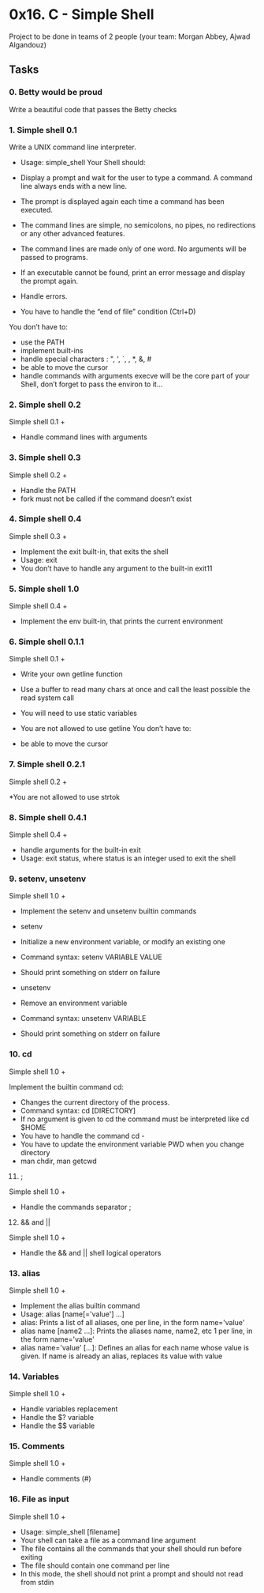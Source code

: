 # 0x16. C - Simple Shell

 Project to be done in teams of 2 people (your team: Morgan Abbey, Ajwad Algandouz)

## Tasks

### 0. Betty would be proud

Write a beautiful code that passes the Betty checks

### 1. Simple shell 0.1

Write a UNIX command line interpreter.

* Usage: simple_shell
Your Shell should:

* Display a prompt and wait for the user to type a command. A command line always ends with a new line.
* The prompt is displayed again each time a command has been executed.
* The command lines are simple, no semicolons, no pipes, no redirections or any other advanced features.
* The command lines are made only of one word. No arguments will be passed to programs.
* If an executable cannot be found, print an error message and display the prompt again.
* Handle errors.
* You have to handle the “end of file” condition (Ctrl+D)

You don’t have to:

* use the PATH
* implement built-ins
* handle special characters : ", ', `, \, *, &, #
* be able to move the cursor
* handle commands with arguments
execve will be the core part of your Shell, don’t forget to pass the environ to it…

### 2. Simple shell 0.2

Simple shell 0.1 +

* Handle command lines with arguments

### 3. Simple shell 0.3

Simple shell 0.2 +

* Handle the PATH
* fork must not be called if the command doesn’t exist

### 4. Simple shell 0.4

Simple shell 0.3 +

* Implement the exit built-in, that exits the shell
* Usage: exit
* You don’t have to handle any argument to the built-in exit11

### 5. Simple shell 1.0

Simple shell 0.4 +

* Implement the env built-in, that prints the current environment

### 6. Simple shell 0.1.1

Simple shell 0.1 +

* Write your own getline function
* Use a buffer to read many chars at once and call the least possible the read system call
* You will need to use static variables
* You are not allowed to use getline
You don’t have to:

* be able to move the cursor


### 7. Simple shell 0.2.1

Simple shell 0.2 +

*You are not allowed to use strtok

### 8. Simple shell 0.4.1

Simple shell 0.4 +

* handle arguments for the built-in exit
* Usage: exit status, where status is an integer used to exit the shell

### 9. setenv, unsetenv

Simple shell 1.0 +

* Implement the setenv and unsetenv builtin commands

* setenv
* Initialize a new environment variable, or modify an existing one
* Command syntax: setenv VARIABLE VALUE
* Should print something on stderr on failure
* unsetenv
* Remove an environment variable
* Command syntax: unsetenv VARIABLE
* Should print something on stderr on failure

### 10. cd

Simple shell 1.0 +

Implement the builtin command cd:

* Changes the current directory of the process.
* Command syntax: cd [DIRECTORY]
* If no argument is given to cd the command must be interpreted like cd $HOME
* You have to handle the command cd -
* You have to update the environment variable PWD when you change directory
* man chdir, man getcwd

11. ;

Simple shell 1.0 +

* Handle the commands separator ;

12. && and ||

Simple shell 1.0 +

* Handle the && and || shell logical operators

### 13. alias

Simple shell 1.0 +

* Implement the alias builtin command
* Usage: alias [name[='value'] ...]
* alias: Prints a list of all aliases, one per line, in the form name='value'
* alias name [name2 ...]: Prints the aliases name, name2, etc 1 per line, in the form name='value'
* alias name='value' [...]: Defines an alias for each name whose value is given. If name is already an alias, replaces its value with value

### 14. Variables

Simple shell 1.0 +

* Handle variables replacement
* Handle the $? variable
* Handle the $$ variable

### 15. Comments

Simple shell 1.0 +

* Handle comments (#)

### 16. File as input

Simple shell 1.0 +

* Usage: simple_shell [filename]
* Your shell can take a file as a command line argument
* The file contains all the commands that your shell should run before exiting
* The file should contain one command per line
* In this mode, the shell should not print a prompt and should not read from stdin
